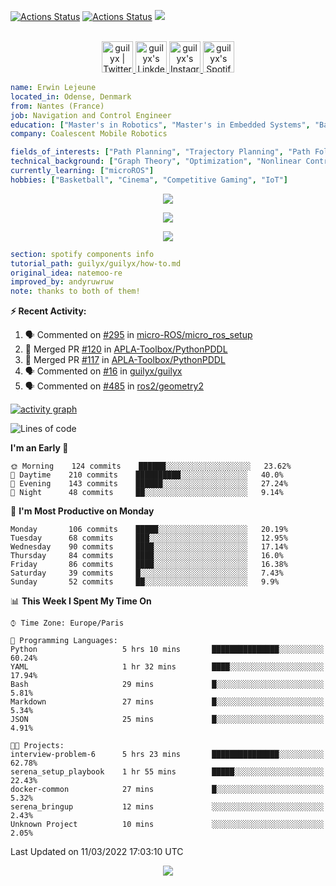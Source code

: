 [![Actions Status](https://github.com/guilyx/guilyx/workflows/wakatime-stats/badge.svg)](https://github.com/guilyx/guilyx/actions)
[![Actions Status](https://github.com/guilyx/guilyx/workflows/update-gh-activity/badge.svg)](https://github.com/guilyx/guilyx/actions)
![](https://visitor-badge.glitch.me/badge?page_id=guilyx.guilyx)

<p align="center">
<br/>
<a href="https://twitter.com/spida_rwin">
  <img alt="guilyx | Twitter" width="50px" src="https://user-images.githubusercontent.com/43545812/144034996-602b144a-16e1-41cc-99e7-c6040b20dcaf.png"/>
</a>
<a href="https://www.linkedin.com/in/erwinlejeune-lkn">
  <img alt="guilyx's LinkdeIN" width="50px" src="https://user-images.githubusercontent.com/43545812/144035037-0f415fc7-9f96-4517-a370-ccc6e78a714b.png" />
</a>
<a href="https://www.instagram.com/spid_erwin">
  <img alt="guilyx's Instagram" width="50px" src="https://user-images.githubusercontent.com/43545812/144035088-0dfb165f-8fe0-4d13-896c-876c29d2b128.png" />
</a>
<a href="https://open.spotify.com/user/11147618695?si=zZFn6uAGRLyoU02lsG50GA">
  <img alt="guilyx's Spotify" width="50px" src="https://user-images.githubusercontent.com/43545812/144035120-1ad5169b-91c7-4078-bef9-6a82c733f373.png" />
</a>
</p>

```yaml
name: Erwin Lejeune
located_in: Odense, Denmark
from: Nantes (France)
job: Navigation and Control Engineer
education: ["Master's in Robotics", "Master's in Embedded Systems", "Bachelor's in Electronics"]
company: Coalescent Mobile Robotics

fields_of_interests: ["Path Planning", "Trajectory Planning", "Path Following", "Behaviour Planning", "Localization", "Sensor Fusion", "Embedded Systems"]
technical_background: ["Graph Theory", "Optimization", "Nonlinear Control", "Real-Time Systems", "Automated Planning"]
currently_learning: ["microROS"]
hobbies: ["Basketball", "Cinema", "Competitive Gaming", "IoT"]
```

<p align="center">
  <img alig src="https://github-profile-trophy.vercel.app/?username=guilyx&column=6&rank=SSS,SS,S,AAA,AA,A,B,C" />
</p>

<p align="center">
  <a href="https://spotify-github-profile.vercel.app/api/view?uid=11147618695&redirect=true">
    <img src="https://spotify-github-profile.vercel.app/api/view?uid=11147618695&cover_image=true&theme=default&bar_color=e3e3e3&bar_color_cover=true">
  </a>
</p>

<p align="center">
  <img src="https://guilyx.vercel.app/api/top-played">
</p>
 
```yaml
section: spotify components info
tutorial_path: guilyx/guilyx/how-to.md
original_idea: natemoo-re
improved_by: andyruwruw
note: thanks to both of them!
```


**:zap: Recent Activity:**

<!--START_SECTION:activity-->
1. 🗣 Commented on [#295](https://github.com/micro-ROS/micro_ros_setup/issues/295) in [micro-ROS/micro_ros_setup](https://github.com/micro-ROS/micro_ros_setup)
2. 🎉 Merged PR [#120](https://github.com/APLA-Toolbox/PythonPDDL/pull/120) in [APLA-Toolbox/PythonPDDL](https://github.com/APLA-Toolbox/PythonPDDL)
3. 🎉 Merged PR [#117](https://github.com/APLA-Toolbox/PythonPDDL/pull/117) in [APLA-Toolbox/PythonPDDL](https://github.com/APLA-Toolbox/PythonPDDL)
4. 🗣 Commented on [#16](https://github.com/guilyx/guilyx/issues/16) in [guilyx/guilyx](https://github.com/guilyx/guilyx)
5. 🗣 Commented on [#485](https://github.com/ros2/geometry2/issues/485) in [ros2/geometry2](https://github.com/ros2/geometry2)
<!--END_SECTION:activity-->

[![activity graph](https://activity-graph.herokuapp.com/graph?username=guilyx&custom_title=Erwin's%20activity%20graph&theme=github-light&hide_border=true)](https://github.com/ashutosh00710/github-readme-activity-graph)

<!--START_SECTION:waka-->
![Lines of code](https://img.shields.io/badge/From%20Hello%20World%20I%27ve%20Written-295%20Thousand%20lines%20of%20code-blue)

**I'm an Early 🐤** 

```text
🌞 Morning    124 commits    ██████░░░░░░░░░░░░░░░░░░░   23.62% 
🌆 Daytime    210 commits    ██████████░░░░░░░░░░░░░░░   40.0% 
🌃 Evening    143 commits    ██████░░░░░░░░░░░░░░░░░░░   27.24% 
🌙 Night      48 commits     ██░░░░░░░░░░░░░░░░░░░░░░░   9.14%

```
📅 **I'm Most Productive on Monday** 

```text
Monday       106 commits    █████░░░░░░░░░░░░░░░░░░░░   20.19% 
Tuesday      68 commits     ███░░░░░░░░░░░░░░░░░░░░░░   12.95% 
Wednesday    90 commits     ████░░░░░░░░░░░░░░░░░░░░░   17.14% 
Thursday     84 commits     ████░░░░░░░░░░░░░░░░░░░░░   16.0% 
Friday       86 commits     ████░░░░░░░░░░░░░░░░░░░░░   16.38% 
Saturday     39 commits     █░░░░░░░░░░░░░░░░░░░░░░░░   7.43% 
Sunday       52 commits     ██░░░░░░░░░░░░░░░░░░░░░░░   9.9%

```


📊 **This Week I Spent My Time On** 

```text
⌚︎ Time Zone: Europe/Paris

💬 Programming Languages: 
Python                   5 hrs 10 mins       ███████████████░░░░░░░░░░   60.24% 
YAML                     1 hr 32 mins        ████░░░░░░░░░░░░░░░░░░░░░   17.94% 
Bash                     29 mins             █░░░░░░░░░░░░░░░░░░░░░░░░   5.81% 
Markdown                 27 mins             █░░░░░░░░░░░░░░░░░░░░░░░░   5.34% 
JSON                     25 mins             █░░░░░░░░░░░░░░░░░░░░░░░░   4.91%

🐱‍💻 Projects: 
interview-problem-6      5 hrs 23 mins       ███████████████░░░░░░░░░░   62.78% 
serena_setup_playbook    1 hr 55 mins        █████░░░░░░░░░░░░░░░░░░░░   22.43% 
docker-common            27 mins             █░░░░░░░░░░░░░░░░░░░░░░░░   5.32% 
serena_bringup           12 mins             ░░░░░░░░░░░░░░░░░░░░░░░░░   2.43% 
Unknown Project          10 mins             ░░░░░░░░░░░░░░░░░░░░░░░░░   2.05%

```


 Last Updated on 11/03/2022 17:03:10 UTC
<!--END_SECTION:waka-->

<p align="center">
  <img src="https://capsule-render.vercel.app/api?type=waving&color=gradient&height=60&section=footer"/>
</p>
